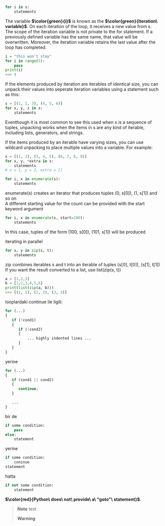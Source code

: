```python
for i in s:
    statements
```
The variable **$\color{green}{i}$** is known as the **$\color{green}{iteration\ variable}$**. On each iteration of the loop, it receives a new value from s. The scope of the iteration variable is not private to the for statement. If a previously defined variable has the same name, that value will be overwritten. Moreover, the iteration variable retains the last value after the loop has completed.
````python
i = "this won't stay"
for i in range(5):
    pass
print(i)
>>> 4
````
If the elements produced by iteration are iterables of identical size, you can unpack their values into seperate iteration variables using a statement such as this:
```python
s = [(1, 2, 3), (4, 5, 6)]
for x, y, z in s:
    statements
```
Eventhough it is most common to see this used when s is a sequence of tuples, unpacking works when the items in s are any kind of iterable, including lists, generators, and strings.

If the items produced by an iterable have varying sizes, you can use wildcard unpacking to place multiple values into a variable. For example:
```python
s = [(1, 2), (3, 4, 5), (6, 7, 8, 9)]
for x, y, *extra in s:
    statements
# x = 1, y = 2, extra = []
```

```python
for i, x in enumerate(s):
    statements
```
enumerate(s) creates an iterator that produces tuples (0, s[0]), (1, s[1]) and so on    
A different starting value for the count can be provided  with the start keyword argument
```python
for i, x in enumerate(s, start=100):
    statements
```
In this case, tuples of the form (100, s[0]), (101, s[1]) will be produced

iterating in parallel
```python
for x, y in zip(s, t):
    statements
```
zip combines iterables s and t into an iterable of tuples (s[0], t[0]), (s[1], t[1]) 
If you want the result converted to a list, use list(zip(s, t))
```python
a = [1,2,3]
b = [1,2,3,4,5,6]
print(list(zip(a, b)))
>>> [(1, 1), (2, 2), (3, 3)]
```

looplardaki continue ile ilgili:

```python
for (...)
{
   if (!cond1)
   {
      if (!cond2)
      {
          ... highly indented lines ...
      }
   }
}
```
yerine 
```python
for (...)
{
   if (cond1 || cond2)
   {
      continue;
   }

   ...
}
```

bir de 

```python
if some condition:
    pass
else:
    statement
```
yerine
```python
if some condition:
    coninue
statement
```
hatta
```python
if not some condition:
    statement
```

**$\color{red}{Python\ does\ not\ provide\ a\ "goto"\ statement}$**.









> __Note__ 
> test  
> 
> __Warning__


